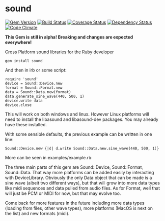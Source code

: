 sound
=====
[![Gem Version](https://badge.fury.io/rb/sound.svg)](http://badge.fury.io/rb/sound)
[![Build Status](https://travis-ci.org/RSMP/sound.svg?branch=master)](https://travis-ci.org/RSMP/sound)
[![Coverage Status](https://coveralls.io/repos/RSMP/sound/badge.png)](https://coveralls.io/r/RSMP/sound)
[![Dependency Status](https://gemnasium.com/RSMP/sound.svg)](https://gemnasium.com/RSMP/sound)
[![Code Climate](https://codeclimate.com/github/RSMP/sound/badges/gpa.svg)](https://codeclimate.com/github/RSMP/sound)

**This Gem is still in alpha! Breaking and changes are expected everywhere!**

Cross Platform sound libraries for the Ruby developer

    gem install sound

And then in irb or some script:

    require 'sound'
    device = Sound::Device.new
    format = Sound::Format.new
    data = Sound::Data.new(format)
    data.generate_sine_wave(440, 500, 1)
    device.write data
    device.close
    
This will work on both windows and linux.  However Linux platforms will need
to install the libasound and libasound-dev packages.  You may already have
these installed.

With some sensible defaults, the previous example can be written in one line:

    Sound::Device.new {|d| d.write Sound::Data.new.sine_wave(440, 500, 1)}

More can be seen in examples/example.rb

The three main parts of this gem are Sound::Device, Sound::Format, Sound::Data.
That way more platforms can be added easily by interacting with DeviceLibrary.
Obviously the only Data object that can be made is a sine wave (albeit two
different ways), but that will grow into more data types like midi sequences and
data pulled from audio files.  As for Format, well that will just be PCM or MIDI
for now, but that may evolve too.

Come back for more features in the future including more data types (loading
from files, other wave types), more platforms (MacOS is next on the list) and
new formats (midi).
